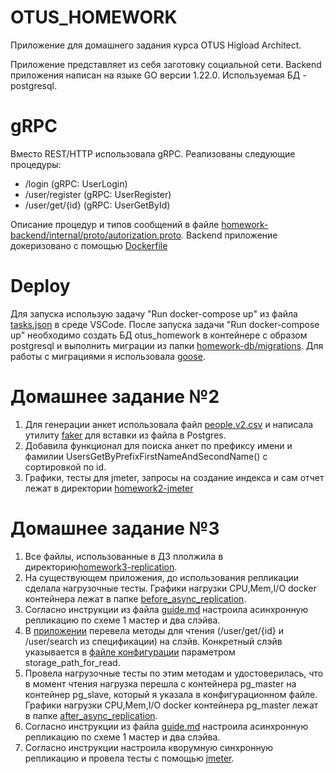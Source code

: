 # OTUS_HOMEWORK

Приложение для домашнего задания курса OTUS Higload Architect.

Приложение представляет из себя заготовку социальной сети. Backend приложения написан на языке GO версии 1.22.0. Используемая БД - postgresql. 

# gRPC

Вместо REST/HTTP использовала gRPC. Реализованы следующие процедуры:
- /login (gRPC: UserLogin)
- /user/register (gRPC: UserRegister)
- /user/get/{id} (gRPC: UserGetById)

Описание процедур и типов сообщений в файле [homework-backend/internal/proto/autorization.proto](homework-backend/internal/proto/autorization.proto). Backend приложение докеризовано с помощью [Dockerfile](homework-backend/build/Dockerfile)

# Deploy

Для запуска использую задачу "Run docker-compose up" из файла [tasks.json](.vscode/tasks.json) в среде VSCode. 
После запуска задачи "Run docker-compose up" необходимо создать БД otus_homework в контейнере с образом postgresql и выполнить миграции из папки [homework-db/migrations](homework-db/migrations/). Для работы с миграциями я использовала [goose](https://github.com/pressly/goose).

# Домашнее задание №2
1. Для генерации анкет использовала файл [people.v2.csv](utils/faker/people.v2.csv) и написала утилиту [faker](utils/faker/) для вставки из файла в Postgres.
2. Добавила функционал для поиска анкет по префиксу имени и фамилии UsersGetByPrefixFirstNameAndSecondName() с сортировкой по id.
3. Графики, тесты для jmeter, запросы на создание индекса и сам отчет лежат в директории [homework2-jmeter](homework2-jmeter/) 


# Домашнее задание №3
1. Все файлы, использованные в ДЗ плолжила в директорию[homework3-replication](homework3-replication/).
2. На существующем приложения, до использования репликации сделала нагрузочные тесты. Графики нагрузки CPU,Mem,I/O docker контейнера лежат в папке [before_async_replication](homework3-replication/image/before_async_replication/).
3. Согласно инструкции из файла [guide.md](homework3-replication/guide.md) настроила асинхронную репликацию по схеме 1 мастер и два слэйва. 
4. В  [приложении](homework-backend/) перевела методы для чтения (/user/get/{id} и /user/search из спецификации) на слэйв. Конкретный слэйв указывается в [файле конфигурации](homework-backend/internal/config/config_for_docker.yaml) параметром storage_path_for_read.
5. Провела нагрузочные тесты по этим методам и удостоверилась, что в момент чтения нагрузка перешла с контейнера pg_master на контейнер pg_slave, который я указала в конфигурационном файле. Графики нагрузки CPU,Mem,I/O docker контейнера pg_master лежат в папке [after_async_replication](homework3-replication/image/after_async_replication/).
6. Согласно инструкции из файла [guide.md](homework3-replication/guide.md) настроила асинхронную репликацию по схеме 1 мастер и два слэйва. 
7. Согласно инструкции настроила кворумную синхронную репликацию и провела тесты с помощью [jmeter](homework3-replication/jmeter/Thread%20Group.jmx). 
